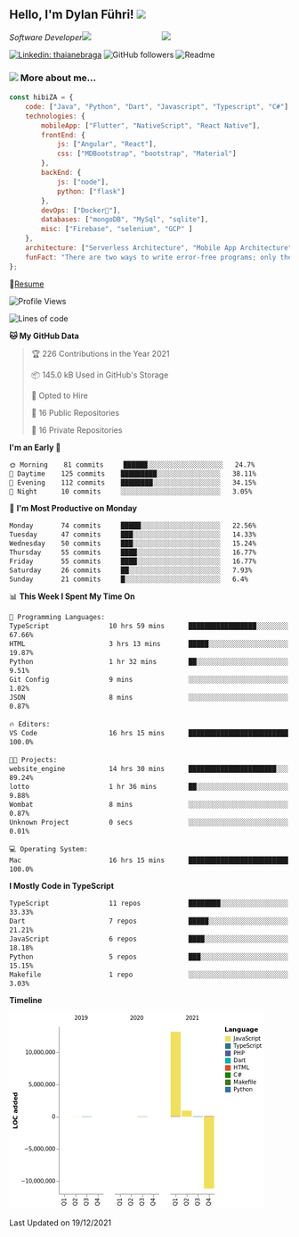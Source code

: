 <h2>Hello, I'm Dylan Führi! <img src="https://media.giphy.com/media/12oufCB0MyZ1Go/giphy.gif" width="50"></h2>
<img align='right' src="https://media.giphy.com/media/836HiJc7pgzy8iNXCn/giphy.gif" width="230">
<p><em>Software Developer</a><img src="https://media.giphy.com/media/WUlplcMpOCEmTGBtBW/giphy.gif" width="30"> 
</em></p>

[![Linkedin: thaianebraga](https://img.shields.io/badge/-Dylan-blue?style=flat-square&logo=Linkedin&logoColor=white&link=https://www.linkedin.com/in/dylan-fuhri/)](https://www.linkedin.com/in/dylan-fuhri/)
![GitHub followers](https://img.shields.io/github/followers/HibiZA?style=social)
![Readme](https://github.com/HibiZA/HibiZA/workflows/Readme/badge.svg)

### <img src="https://media.giphy.com/media/VgCDAzcKvsR6OM0uWg/giphy.gif" width="50"> More about me...  

```javascript
const hibiZA = {
    code: ["Java", "Python", "Dart", "Javascript", "Typescript", "C#"],
    technologies: {
        mobileApp: ["Flutter", "NativeScript", "React Native"],
        frontEnd: {
            js: ["Angular", "React"],
            css: ["MDBootstrap", "bootstrap", "Material"]
        },
        backEnd: {
            js: ["node"],
            python: ["flask"]
        },
        devOps: ["Docker🐳"],
        databases: ["mongoDB", "MySql", "sqlite"],
        misc: ["Firebase", "selenium", "GCP" ]
    },
    architecture: ["Serverless Architecture", "Mobile App Architecture"],
    funFact: "There are two ways to write error-free programs; only the third one works"
};
```
📝[Resume](https://drive.google.com/file/d/1RjxKCcvUeoyYgnL_eCwQ9zay77Ayr0Xu/view?usp=sharing)
<!--START_SECTION:waka-->
![Profile Views](http://img.shields.io/badge/Profile%20Views-0-blue)

![Lines of code](https://img.shields.io/badge/From%20Hello%20World%20I%27ve%20Written-3%20Million%20lines%20of%20code-blue)

**🐱 My GitHub Data** 

> 🏆 226 Contributions in the Year 2021
 > 
> 📦 145.0 kB Used in GitHub's Storage 
 > 
> 💼 Opted to Hire
 > 
> 📜 16 Public Repositories 
 > 
> 🔑 16 Private Repositories  
 > 
**I'm an Early 🐤** 

```text
🌞 Morning    81 commits     ██████░░░░░░░░░░░░░░░░░░░   24.7% 
🌆 Daytime    125 commits    █████████░░░░░░░░░░░░░░░░   38.11% 
🌃 Evening    112 commits    ████████░░░░░░░░░░░░░░░░░   34.15% 
🌙 Night      10 commits     ░░░░░░░░░░░░░░░░░░░░░░░░░   3.05%

```
📅 **I'm Most Productive on Monday** 

```text
Monday       74 commits     █████░░░░░░░░░░░░░░░░░░░░   22.56% 
Tuesday      47 commits     ███░░░░░░░░░░░░░░░░░░░░░░   14.33% 
Wednesday    50 commits     ███░░░░░░░░░░░░░░░░░░░░░░   15.24% 
Thursday     55 commits     ████░░░░░░░░░░░░░░░░░░░░░   16.77% 
Friday       55 commits     ████░░░░░░░░░░░░░░░░░░░░░   16.77% 
Saturday     26 commits     ██░░░░░░░░░░░░░░░░░░░░░░░   7.93% 
Sunday       21 commits     █░░░░░░░░░░░░░░░░░░░░░░░░   6.4%

```


📊 **This Week I Spent My Time On** 

```text
💬 Programming Languages: 
TypeScript               10 hrs 59 mins      █████████████████░░░░░░░░   67.66% 
HTML                     3 hrs 13 mins       █████░░░░░░░░░░░░░░░░░░░░   19.87% 
Python                   1 hr 32 mins        ██░░░░░░░░░░░░░░░░░░░░░░░   9.51% 
Git Config               9 mins              ░░░░░░░░░░░░░░░░░░░░░░░░░   1.02% 
JSON                     8 mins              ░░░░░░░░░░░░░░░░░░░░░░░░░   0.87%

🔥 Editors: 
VS Code                  16 hrs 15 mins      █████████████████████████   100.0%

🐱‍💻 Projects: 
website_engine           14 hrs 30 mins      ██████████████████████░░░   89.24% 
lotto                    1 hr 36 mins        ██░░░░░░░░░░░░░░░░░░░░░░░   9.88% 
Wombat                   8 mins              ░░░░░░░░░░░░░░░░░░░░░░░░░   0.87% 
Unknown Project          0 secs              ░░░░░░░░░░░░░░░░░░░░░░░░░   0.01%

💻 Operating System: 
Mac                      16 hrs 15 mins      █████████████████████████   100.0%

```

**I Mostly Code in TypeScript** 

```text
TypeScript               11 repos            ████████░░░░░░░░░░░░░░░░░   33.33% 
Dart                     7 repos             █████░░░░░░░░░░░░░░░░░░░░   21.21% 
JavaScript               6 repos             ████░░░░░░░░░░░░░░░░░░░░░   18.18% 
Python                   5 repos             ███░░░░░░░░░░░░░░░░░░░░░░   15.15% 
Makefile                 1 repo              ░░░░░░░░░░░░░░░░░░░░░░░░░   3.03%

```


**Timeline**

![Chart not found](https://raw.githubusercontent.com/HibiZA/HibiZA/master/charts/bar_graph.png) 


 Last Updated on 19/12/2021
<!--END_SECTION:waka-->
